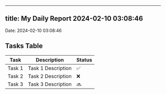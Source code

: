 
---
title: My Daily Report 2024-02-10 03:08:46
---

Date: 2024-02-10 03:08:46

## Tasks Table

| Task | Description | Status |
|------|-------------|--------|
| Task 1 | Task 1 Description | ✅ |
| Task 2 | Task 2 Description | ❌ |
| Task 3 | Task 3 Description | 🔜 |
